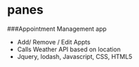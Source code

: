 # panes

###Appointment Management app

- Add/ Remove / Edit Appts
- Calls Weather API based on location
- Jquery, lodash, Javascript, CSS, HTML5
